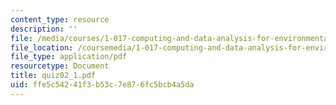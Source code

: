 ```yaml
---
content_type: resource
description: ''
file: /media/courses/1-017-computing-and-data-analysis-for-environmental-applications-fall-2003/ffe5c54241f3b53c7e876fc5bcb4a5da_quiz02_1.pdf
file_location: /coursemedia/1-017-computing-and-data-analysis-for-environmental-applications-fall-2003/ffe5c54241f3b53c7e876fc5bcb4a5da_quiz02_1.pdf
file_type: application/pdf
resourcetype: Document
title: quiz02_1.pdf
uid: ffe5c542-41f3-b53c-7e87-6fc5bcb4a5da
---
```

